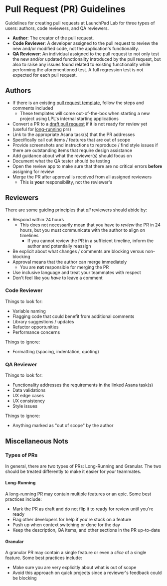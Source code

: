 # Pull Request (PR) Guidelines

Guidelines for creating pull requests at LaunchPad Lab for three types of users: authors, code reviewers, and QA reviewers.

- **Author**: The creator of the pull request.
- **Code Reviewer**: A developer assigned to the pull request to review the new and/or modified code, not the application's functionality.
- **QA Reviewer**: An individual assigned to the pull request to not only test the new and/or updated functionality introduced by the pull request, but also to raise any issues found related to existing functionality while performing the aforementioned test. A full regression test is not expected for each pull request.

## Authors
- If there is an existing [pull request template](https://docs.github.com/en/free-pro-team@latest/github/building-a-strong-community/creating-a-pull-request-template-for-your-repository), follow the steps and comments included
  - These templates will come out-of-the-box when starting a new project using LPL's internal starting applications
- Convert a PR to a [draft pull request](https://docs.github.com/en/free-pro-team@latest/github/collaborating-with-issues-and-pull-requests/about-pull-requests#draft-pull-requests) if it is not ready for review yet (useful for [long-running](#long-running) prs)
- Link to the appropriate Asana task(s) that the PR addresses
- Specifically call out items / features that are out of scope
- Provide screenshots and instructions to reproduce / find style issues if there are outstanding items that require design assistance
- Add guidance about what the reviewer(s) should focus on
- Document what the QA tester should be testing
- Open the review app to make sure that there are no critical errors **before** assigning for review
- Merge the PR after approval is received from all assigned reviewers
  - This is **your** responsibility, not the reviewer's

## Reviewers
There are some guiding principles that _all_ reviewers should abide by:
- Respond within 24 hours
  - This does not necessarily mean that you have to _review_ the PR in 24 hours, but you must communicate with the author to align on timelines
    - If you cannot review the PR in a sufficient timeline, inform the author and potentially reassign
- Be explicit about what changes / comments are blocking versus non-blocking
- Approval means that the author can merge immediately
  - You are **not** responsible for merging the PR
- Use inclusive language and treat your teammates with respect
- Don't feel like you _have_ to leave a comment

### Code Reviewer
Things to look for:
- Variable naming
- Flagging code that could benefit from additional comments
- Library suggestions / updates
- Refactor opportunities
- Performance concerns

Things to ignore:
- Formatting (spacing, indentation, quoting)

### QA Reviewer
Things to look for:
- Functionality addresses the requirements in the linked Asana task(s)
- Data validations
- UX edge cases
- UX consistency
- Style issues

Things to ignore:
- Anything marked as "out of scope" by the author

## Miscellaneous Nots
### Types of PRs
In general, there are two types of PRs: Long-Running and Granular. The two should be treated differently to make it easier for your teammates.

#### Long-Running
A long-running PR may contain multiple features or an epic. Some best practices include:
- Mark the PR as draft and do not flip it to ready for review until you're ready
- Flag other developers for help if you're stuck on a feature
- Push up when context switching or done for the day
- Keep the description, QA items, and other sections in the PR up-to-date

#### Granular
A granular PR may contain a single feature or even a _slice_ of a single feature. Some best practices include:
- Make sure you are very explicitly about what is out of scope
- Avoid this approach on quick projects since a reviewer's feedback could be blocking
